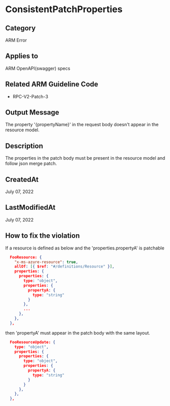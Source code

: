 # ConsistentPatchProperties

## Category

ARM Error

## Applies to

ARM OpenAPI(swagger) specs

## Related ARM Guideline Code

- RPC-V2-Patch-3

## Output Message

The property '{propertyName}' in the request body doesn't appear in the resource model.

## Description

The properties in the patch body must be present in the resource model and follow json merge patch.

## CreatedAt

July 07, 2022

## LastModifiedAt

July 07, 2022

## How to fix the violation

If a resource is defined as below and the 'properties.propertyA' is patchable

```json
  FooResource: {
    "x-ms-azure-resource": true,
    allOf: [{ $ref: "#/definitions/Resource" }],
    properties: {
      properties: {
        type: "object",
        properties: {
          propertyA: {
            type: "string"
          }
        },
        ...
      },
    },
  },
```
then 'propertyA' must appear in the patch body with the same layout.

```json
  FooResourceUpdate: {
    type: "object",
    properties: {
      properties: {
        type: "object",
        properties: {
          propertyA: {
            type: "string"
          }
        }
      },
    },
  },
```
